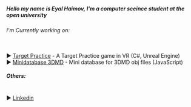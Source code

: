 <h5>Hello my name is Eyal Haimov, I'm a computer sceince student at the open university </h5>
<h6> I'm Currently working on: </h6><br>
► <a href="https://github.com/blindka/Target-practice"> Target Practice</a> - A Target Practice game in VR (C#, Unreal Engine) <br>
► <a href="https://github.com/blindka/Minidatabase-3DMD"> Minidatabase 3DMD</a> - Mini database for 3DMD obj files (JavaScript)
<br>
<h5> Others: </h5> <br>
► <a href="https://www.linkedin.com/in/eyal-haimov-1720981b9/"> Linkedin</a> <br>
